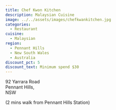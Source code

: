 ```yaml
---
title: Chef Kwon Kitchen
description: Malaysian Cuisine
image: ../../assets/images/chefkwankitchen.jpg
categories:
  - Restaurant
cuisine:
  - Malaysian
region:
  - Pennant Hills
  - New South Wales
  - Australia
discount_pct: 5
discount_text: Minimum spend $30
---
```

92 Yarrara Road\
Pennant Hills,\
NSW

(2 mins walk from Pennant Hills Station)
